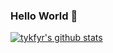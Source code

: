 ### Hello World 👋

[![tykfyr's github stats](https://github-readme-stats.vercel.app/api?username=tykfyr&count_private=true&show_icons=true)](https://github.com/tykfyr)
